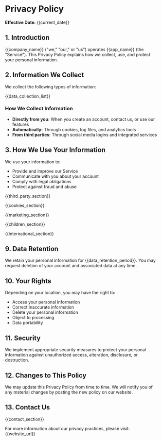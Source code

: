 # Privacy Policy

**Effective Date:** {{current_date}}

## 1. Introduction
{{company_name}} ("we," "our," or "us") operates {{app_name}} (the "Service"). This Privacy Policy explains how we collect, use, and protect your personal information.

## 2. Information We Collect
We collect the following types of information:

{{data_collection_list}}

### How We Collect Information
- **Directly from you:** When you create an account, contact us, or use our features
- **Automatically:** Through cookies, log files, and analytics tools
- **From third parties:** Through social media logins and integrated services

## 3. How We Use Your Information
We use your information to:
- Provide and improve our Service
- Communicate with you about your account
- Comply with legal obligations
- Protect against fraud and abuse

{{third_party_section}}

{{cookies_section}}

{{marketing_section}}

{{children_section}}

{{international_section}}

## 9. Data Retention
We retain your personal information for {{data_retention_period}}. You may request deletion of your account and associated data at any time.

## 10. Your Rights
Depending on your location, you may have the right to:
- Access your personal information
- Correct inaccurate information
- Delete your personal information
- Object to processing
- Data portability

## 11. Security
We implement appropriate security measures to protect your personal information against unauthorized access, alteration, disclosure, or destruction.

## 12. Changes to This Policy
We may update this Privacy Policy from time to time. We will notify you of any material changes by posting the new policy on our website.

## 13. Contact Us
{{contact_section}}

For more information about our privacy practices, please visit: {{website_url}} 